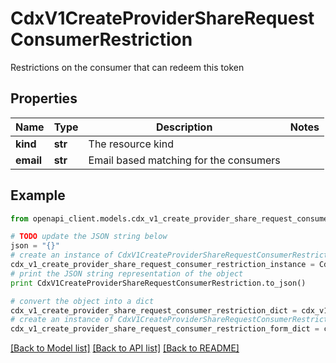 # CdxV1CreateProviderShareRequestConsumerRestriction

Restrictions on the consumer that can redeem this token

## Properties
Name | Type | Description | Notes
------------ | ------------- | ------------- | -------------
**kind** | **str** | The resource kind | 
**email** | **str** | Email based matching for the consumers | 

## Example

```python
from openapi_client.models.cdx_v1_create_provider_share_request_consumer_restriction import CdxV1CreateProviderShareRequestConsumerRestriction

# TODO update the JSON string below
json = "{}"
# create an instance of CdxV1CreateProviderShareRequestConsumerRestriction from a JSON string
cdx_v1_create_provider_share_request_consumer_restriction_instance = CdxV1CreateProviderShareRequestConsumerRestriction.from_json(json)
# print the JSON string representation of the object
print CdxV1CreateProviderShareRequestConsumerRestriction.to_json()

# convert the object into a dict
cdx_v1_create_provider_share_request_consumer_restriction_dict = cdx_v1_create_provider_share_request_consumer_restriction_instance.to_dict()
# create an instance of CdxV1CreateProviderShareRequestConsumerRestriction from a dict
cdx_v1_create_provider_share_request_consumer_restriction_form_dict = cdx_v1_create_provider_share_request_consumer_restriction.from_dict(cdx_v1_create_provider_share_request_consumer_restriction_dict)
```
[[Back to Model list]](../ccloud/README.md#documentation-for-models) [[Back to API list]](../ccloud/README.md#documentation-for-api-endpoints) [[Back to README]](../ccloud/README.md)


